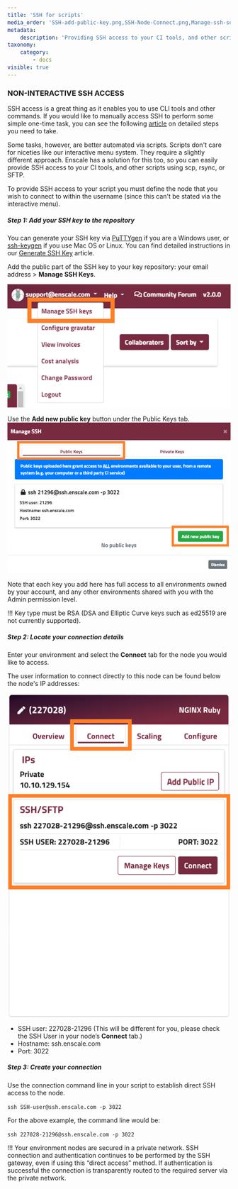 ```yaml
---
title: 'SSH for scripts'
media_order: 'SSH-add-public-key.png,SSH-Node-Connect.png,Manage-ssh-select.png'
metadata:
    description: 'Providing SSH access to your CI tools, and other scripts using scp, rsync, or SFTP in Enscale'
taxonomy:
    category:
        - docs
visible: true
---
```


### NON-INTERACTIVE SSH ACCESS

SSH access is a great thing as it enables you to use CLI tools and other commands. If you would like to manually access SSH to perform some simple one-time task, you can see the following [article](/access/connect-with-ssh) on detailed steps you need to take.

Some tasks, however, are better automated via scripts. Scripts don't care for niceties like our interactive menu system. They require a slightly different approach. Enscale has a solution for this too, so you can easily provide SSH access to your CI tools, and other scripts using scp, rsync, or SFTP.

To provide SSH access to your script you must define the node that you wish to connect to within the username (since this can't be stated via the interactive menu).

##### Step 1: Add your SSH key to the repository

You can generate your SSH key via [PuTTYgen](/access/generate-ssh-key#for-windows-clients) if you are a Windows user, or [ssh-keygen](/access/generate-ssh-key#for-linux-mac-os-users) if you use Mac OS or Linux. You can find detailed instructions in our [Generate SSH Key](/access/generate-ssh-key) article.

Add the public part of the SSH key to your key repository: your email address > **Manage SSH Keys**.

![](Manage-ssh-select.png)

Use the **Add new public key** button under the Public Keys tab.
![](SSH-add-public-key.png)

Note that each key you add here has full access to all environments owned by your account, and any other environments shared with you with the Admin permission level.

!!! Key type must be RSA (DSA and Elliptic Curve keys such as ed25519 are not currently supported).

##### Step 2: Locate your connection details

Enter your environment and select the **Connect** tab for the node you would like to access.

The user information to connect directly to this node can be found below the node's IP addresses:

![](SSH-Node-Connect.png)

* SSH user: 227028-21296 (This will be different for you, please check the SSH User in your node’s **Connect** tab.)
* Hostname: ssh.enscale.com
* Port: 3022

##### Step 3: Create your connection

Use the connection command line in your script to establish direct SSH access to the node.

`ssh SSH-user@ssh.enscale.com -p 3022`

For the above example, the command line would be:

`ssh 227028-21296@ssh.enscale.com -p 3022`

!!! Your environment nodes are secured in a private network. SSH connection and authentication continues to be performed by the SSH gateway, even if using this “direct access” method. If authentication is successful the connection is transparently routed to the required server via the private network.

